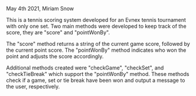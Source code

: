 May 4th 2021, Miriam Snow

This is a tennis scoring system developed for an Evnex tennis tournament with only one set.
Two main methods were developed to keep track of the score, they are "score" and "pointWonBy".

The "score" method returns a string of the current game score, followed by the current point score.
The "pointWonBy" method indicates who won the point and adjusts the score accordingly.

Additional methods created were "checkGame", "checkSet", and "checkTieBreak" which support the "pointWonBy" method.
These methods check if a game, set or tie break have been won and output a message to the user, respectively.
